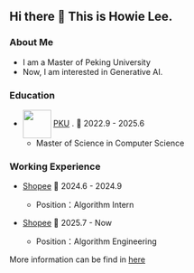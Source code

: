 ## Hi there 👋 This is Howie Lee.

<!--
**HowiePix/HowiePix** is a ✨ _special_ ✨ repository because its `README.md` (this file) appears on your GitHub profile.

Here are some ideas to get you started:

- 🔭 I’m currently working on ...
- 🌱 I’m currently learning ...
- 👯 I’m looking to collaborate on ...
- 🤔 I’m looking for help with ...
- 💬 Ask me about ...
- 📫 How to reach me: ...
- 😄 Pronouns: ...
- ⚡ Fun fact: ...
-->

### About Me

* I am a Master of Peking University 
* Now, I am interested in Generative AI.

### Education

- <img src="https://www.pku.edu.cn/pku_logo_red.png" width = "50" height = "50"  align=center /> [PKU](https://www.pku.edu.cn) . 📌 2022.9 - 2025.6
  - Master of Science in Computer Science


### Working Experience

- [Shopee](https://shopee.com) 📌 2024.6 - 2024.9
  - Position：Algorithm Intern

- [Shopee](https://shopee.com) 📌 2025.7 - Now
  - Position：Algorithm Engineering
 
More information can be find in [here](https://hhhowieli.github.io)

